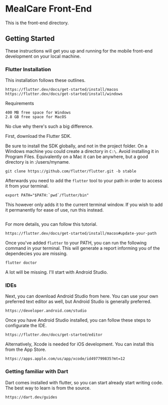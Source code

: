 # MealCare Front-End

This is the front-end directory.

## Getting Started

These instructions will get you up and running for the mobile front-end development on your local machine.

### Flutter Installation

This installation follows these outlines.
```
https://flutter.dev/docs/get-started/install/macos
https://flutter.dev/docs/get-started/install/windows
```

Requirements
```
400 MB free space for Windows
2.8 GB free space for MacOS
```
No clue why there's such a big difference.

First, download the Flutter SDK.

Be sure to install the SDK globally, and not in the project folder. On a Windows machine you could create a directory in ```C:\```. Avoid installing it in Program Files. Equivalently on a Mac it can be anywhere, but a good directory is in :/users/myname.

```
git clone https://github.com/flutter/flutter.git -b stable
```

Afterwards you need to add the ```flutter``` tool to your path in order to access it from your terminal.

```
export PATH="$PATH:`pwd`/flutter/bin"
```

This however only adds it to the current terminal window. If you wish to add it permanently for ease of use, run this instead.

```

```

For more details, you can follow this tutorial.

```
https://flutter.dev/docs/get-started/install/macos#update-your-path
```

Once you've added ```flutter``` to your PATH, you can run the following command in your terminal. This will generate a report informing you of the dependecies you are missing.

```
flutter doctor
```

A lot will be missing. I'll start with Android Studio.

### IDEs


Next, you can download Android Studio from here. You can use your own preferred text editor as well, but Android Studio is generally preferred.

```
https://developer.android.com/studio
```

Once you have Android Studio installed, you can follow these steps to configurate the IDE.

```
https://flutter.dev/docs/get-started/editor
```


Alternatively, Xcode is needed for iOS development. You can install this from the App Store.
```
https://apps.apple.com/us/app/xcode/id497799835?mt=12
```

### Getting familiar with Dart

Dart comes installed with flutter, so you can start already start writing code. The best way to learn is from the source.

```
https://dart.dev/guides
```


